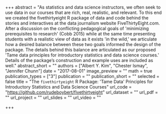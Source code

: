 +++
abstract = "As statistics and data science instructors, we often seek to use data in our courses that are rich, real, realistic, and relevant. To this end we created the fivethirtyeight R package of data and code behind the stories and interactives at the data journalism website FiveThirtyEight.com. After a discussion on the conflicting pedagogical goals of 'minimizing prerequisites to research' (Cobb 2015) while at the same time presenting students with a realistic view of data as it exists 'in the wild,' we articulate how a desired balance between these two goals informed the design of the package. The details behind this balance are articulated as our proposed 'Tame data principles for introductory statistics and data science courses.' Details of the package’s construction and example uses are included as well."
abstract_short = ""
authors = ["Albert Y. Kim", "Chester Ismay", "Jennifer Chunn"]
date = "2017-08-01"
image_preview = ""
math = true
publication_types = ["3"]
publication = ""
publication_short = ""
selected = false
title = "The `fivethirtyeight` R Package: 'Tame Data' Principles for Introductory Statistics and Data Science Courses"
url_code = "https://github.com/rudeboybert/fivethirtyeight"
url_dataset = ""
url_pdf = ""
url_project = ""
url_slides = ""
url_video = ""

+++

